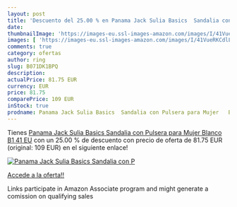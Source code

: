 ```yaml
---
layout: post
title: 'Descuento del 25.00 % en Panama Jack Sulia Basics  Sandalia con P'
date: 
thumbnailImage: 'https://images-eu.ssl-images-amazon.com/images/I/41VueRKCdlL._SL200_.jpg'
images: [ 'https://images-eu.ssl-images-amazon.com/images/I/41VueRKCdlL._SL200_.jpg' ]
comments: true
category: ofertas
author: ring
slug: B071DK1BPQ
description:
actualPrice: 81.75 EUR
currency: EUR
price: 81.75
comparePrice: 109 EUR
inStock: true
prodname: Panama Jack Sulia Basics  Sandalia con Pulsera para Mujer   Blanco B1   41 EU
---
```


Tienes [Panama Jack Sulia Basics  Sandalia con Pulsera para Mujer   Blanco B1   41 EU](https://www.amazon.es/dp/B071DK1BPQ/?tag=tolees-21) con un 25.00 % de descuento con precio de oferta de 81.75 EUR (original: 109 EUR) en el siguiente enlace!

[![Panama Jack Sulia Basics  Sandalia con P](https://images-eu.ssl-images-amazon.com/images/I/41VueRKCdlL._SL200_.jpg)](https://www.amazon.es/dp/B071DK1BPQ/?tag=tolees-21)

[Accede a la oferta!!](https://www.amazon.es/dp/B071DK1BPQ/?tag=tolees-21)

Links participate in Amazon Associate program and might generate a comission on qualifying sales


